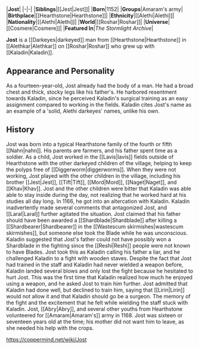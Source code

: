 |**Jost**|
|-|-|
|**Siblings**|[[Jest\|Jest]]|
|**Born**|1152|
|**Groups**|Amaram's army|
|**Birthplace**|[[Hearthstone\|Hearthstone]]|
|**Ethnicity**|[[Alethi\|Alethi]]|
|**Nationality**|[[Alethi\|Alethi]]|
|**World**|[[Roshar\|Roshar]]|
|**Universe**|[[Cosmere\|Cosmere]]|
|**Featured In**|*The Stormlight Archive*|

**Jost** is a [[Darkeyes\|darkeyed]] man from [[Hearthstone\|Hearthstone]] in [[Alethkar\|Alethkar]] on [[Roshar\|Roshar]] who grew up with [[Kaladin\|Kaladin]].

## Appearance and Personality
As a fourteen-year-old, Jost already had the body of a man. He had a broad chest and thick, stocky legs like his father's. He harbored resentment towards Kaladin, since he perceived Kaladin's surgical training as an easy assignment compared to working in the fields. Kaladin cites Jost's name as an example of a 'solid, Alethi darkeyes' names, unlike his own.

## History
Jost was born into a typical Hearthstone family of the fourth or fifth [[Nahn\|nahn]]. His parents are farmers, and his father spent time as a soldier.
As a child, Jost worked in the [[Lavis\|lavis]] fields outside of Hearthstone with the other darkeyed children of the village, helping to keep the polyps free of [[Diggerworm\|diggerworms]]. When they were not working, Jost played with the other children in the village, including his brother [[Jest\|Jest]], [[Tift\|Tift]], [[Mord\|Mord]], [[Naget\|Naget]], and [[Khav\|Khav]]. Jost and the other children were bitter that Kaladin was able able to stay inside during the day, not realizing that he worked hard at his studies all day long.
In 1166, he got into an altercation with Kaladin. Kaladin inadvertently made several comments that antagonized Jost, and [[Laral\|Laral]] further agitated the situation. Jost claimed that his father should have been awarded a [[Shardblade\|Shardblade]] after killing a [[Shardbearer\|Shardbearer]] in the [[Wastescum skirmishes\|wastescum skirmishes]], but someone else took the Blade while he was unconscious. Kaladin suggested that Jost's father could not have possibly won a Shardblade in the fighting since the [[Reshi\|Reshi]] people were not known to have Blades. Jost took this as Kaladin calling his father a liar, and he challenged Kaladin to a fight with wooden staves. Despite the fact that Jost had trained in the staff and Kaladin had never wielded a weapon before, Kaladin landed several blows and only lost the fight because he hesitated to hurt Jost. This was the first time that Kaladin realized how much he enjoyed using a weapon, and he asked Jost to train him further. Jost admitted that Kaladin had done well, but declined to train him, saying that [[Lirin\|Lirin]] would not allow it and that Kaladin should go be a surgeon. The memory of the fight and the excitement that he felt while wielding the staff stuck with Kaladin.
Jost, [[Abry\|Abry]], and several other youths from Hearthstone volunteered for [[Amaram\|Amaram's]] army in 1168. Jost was sixteen or seventeen years old at the time; his mother did not want him to leave, as she needed his help with the crops.



https://coppermind.net/wiki/Jost